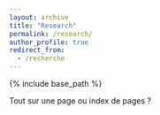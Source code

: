 ```yaml
---
layout: archive
title: "Research"
permalink: /research/
author_profile: true
redirect_from:
  - /recherche
---
```


{% include base_path %}

Tout sur une page ou index de pages ?
